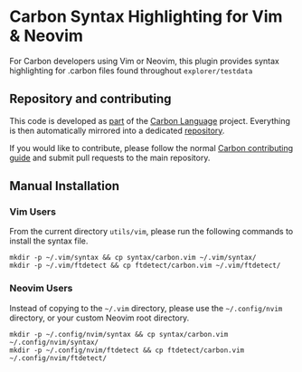 # Carbon Syntax Highlighting for Vim & Neovim

<!--
Part of the Carbon Language project, under the Apache License v2.0 with LLVM
Exceptions. See /LICENSE for license information.
SPDX-License-Identifier: Apache-2.0 WITH LLVM-exception
-->

For Carbon developers using Vim or Neovim, this plugin provides syntax
highlighting for .carbon files found throughout `explorer/testdata`

## Repository and contributing

This code is developed as
[part](https://github.com/carbon-language/carbon-lang/tree/trunk/utils/vim) of
the [Carbon Language](https://github.com/carbon-language/carbon-lang) project.
Everything is then automatically mirrored into a dedicated
[repository](https://github.com/carbon-language/vim-carbon-lang).

If you would like to contribute, please follow the normal
[Carbon contributing guide](https://github.com/carbon-language/carbon-lang/blob/trunk/CONTRIBUTING.md)
and submit pull requests to the main repository.

## Manual Installation

### Vim Users

From the current directory `utils/vim`, please run the following commands to
install the syntax file.

```
mkdir -p ~/.vim/syntax && cp syntax/carbon.vim ~/.vim/syntax/
mkdir -p ~/.vim/ftdetect && cp ftdetect/carbon.vim ~/.vim/ftdetect/
```

### Neovim Users

Instead of copying to the `~/.vim` directory, please use the `~/.config/nvim`
directory, or your custom Neovim root directory.

```
mkdir -p ~/.config/nvim/syntax && cp syntax/carbon.vim ~/.config/nvim/syntax/
mkdir -p ~/.config/nvim/ftdetect && cp ftdetect/carbon.vim ~/.config/nvim/ftdetect/
```
